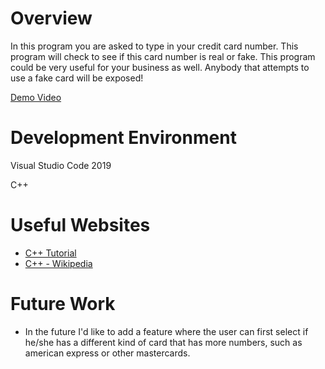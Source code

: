 # Overview

In this program you are asked to type in your credit card number. This program will check to see if this card number is real or fake.
This program could be very useful for your business as well. Anybody that attempts to use a fake card will be exposed!

[Demo Video](https://youtu.be/Itm43Rq8DYI)

# Development Environment

Visual Studio Code 2019

C++

# Useful Websites

* [C++ Tutorial](https://www.w3schools.com/cpp/)
* [C++ - Wikipedia](https://en.wikipedia.org/wiki/C%2B%2B)

# Future Work

* In the future I'd like to add a feature where the user can first select if he/she has a different kind of card that has more numbers, such as american express or other mastercards.
